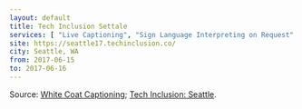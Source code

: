 ```yaml
---
layout: default
title: Tech Inclusion Settale
services: [ "Live Captioning", "Sign Language Interpreting on Request" ]
site: https://seattle17.techinclusion.co/
city: Seattle, WA
from: 2017-06-15
to: 2017-06-16
---
```


Source: [White Coat Captioning](http://www.whitecoatcaptioning.com/); [Tech Inclusion: Seattle](https://seattle17.techinclusion.co/).
